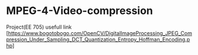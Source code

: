 # MPEG-4-Video-compression
Project(EE 705)
usefull link [https://www.bogotobogo.com/OpenCV/DigitalImageProcessing_JPEG_Compression_Under_Sampling_DCT_Quantization_Entropy_Hoffman_Encoding.php]
